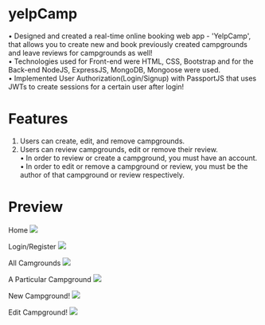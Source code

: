 # yelpCamp
• Designed and created a real-time online booking web app - 'YelpCamp', that allows you to create new and book previously created campgrounds and leave reviews for campgrounds as well!<br/>
• Technologies used for Front-end were HTML, CSS, Bootstrap and for the Back-end NodeJS, ExpressJS, MongoDB, Mongoose were used.<br/>
• Implemented User Authorization(Login/Signup) with PassportJS that uses JWTs to create sessions for a certain user after login!

# Features
1. Users can create, edit, and remove campgrounds.
2. Users can review campgrounds, edit or remove their review.<br/>
• In order to review or create a campground, you must have an account.<br/>
• In order to edit or remove a campground or review, you must be the author of that campground or review respectively.

# Preview
Home
<img src="https://res.cloudinary.com/dk4onjyly/image/upload/v1654707697/yelpCampPreviewPics/homePage_tvh0jb.png">

Login/Register
<img src="https://res.cloudinary.com/dk4onjyly/image/upload/v1654707696/yelpCampPreviewPics/loginPage_cmd4eg.png">

All Camgrounds
<img src="https://res.cloudinary.com/dk4onjyly/image/upload/v1654707696/yelpCampPreviewPics/indexPage_q1u5ok.png">

A Particular Campground
<img src="https://res.cloudinary.com/dk4onjyly/image/upload/v1654707697/yelpCampPreviewPics/campground_iodpqi.png">

New Campground!
<img src="https://res.cloudinary.com/dk4onjyly/image/upload/v1654707696/yelpCampPreviewPics/newCampground_janjsl.png">

Edit Campground!
<img src="https://res.cloudinary.com/dk4onjyly/image/upload/v1654707695/yelpCampPreviewPics/editPage_kdxaqc.png">

